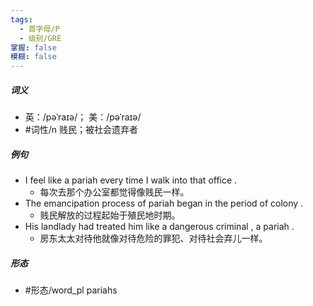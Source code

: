 ```yaml
---
tags:
  - 首字母/P
  - 级别/GRE
掌握: false
模糊: false
---
```

##### 词义
- 英：/pəˈraɪə/； 美：/pəˈraɪə/
- #词性/n  贱民；被社会遗弃者
##### 例句
- I feel like a pariah every time I walk into that office .
	- 每次去那个办公室都觉得像贱民一样。
- The emancipation process of pariah began in the period of colony .
	- 贱民解放的过程起始于殖民地时期。
- His landlady had treated him like a dangerous criminal , a pariah .
	- 房东太太对待他就像对待危险的罪犯、对待社会弃儿一样。
##### 形态
- #形态/word_pl pariahs
